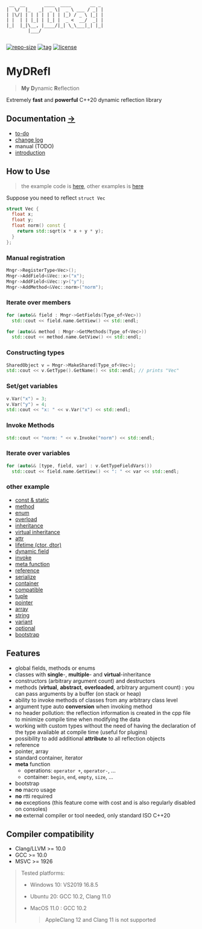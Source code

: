 ```

 __  __       ____  ____       __ _ 
|  \/  |_   _|  _ \|  _ \ ___ / _| |
| |\/| | | | | | | | |_) / _ \ |_| |
| |  | | |_| | |_| |  _ <  __/  _| |
|_|  |_|\__, |____/|_| \_\___|_| |_|
        |___/                       
                                                             

```

[![repo-size](https://img.shields.io/github/languages/code-size/shimakaze09/MyDRefl?style=flat)](https://github.com/shimakaze09/MyDRefl/archive/master.zip) [![tag](https://img.shields.io/github/v/tag/shimakaze09/MyDRefl)](https://github.com/shimakaze09/MyDRefl/tags) [![license](https://img.shields.io/github/license/shimakaze09/MyDRefl)](LICENSE)

# MyDRefl

> **My** **D**ynamic **R**eflection

Extremely **fast** and **powerful** C++20 dynamic reflection library

## Documentation [->](doc)

- [to-do](doc/todo.md)
- [change log](doc/change_log.md)
- manual (TODO)
- [introduction](doc/introduction.md)

## How to Use

> the example code is [here](src/test/00_readme/main.cpp), other examples
> is [here](https://github.com/shimakaze09/MyDRefl#other-example)

Suppose you need to reflect `struct Vec`

```c++
struct Vec {
  float x;
  float y;
  float norm() const {
    return std::sqrt(x * x + y * y);
  }
};
```

### Manual registration

```c++
Mngr->RegisterType<Vec>();
Mngr->AddField<&Vec::x>("x");
Mngr->AddField<&Vec::y>("y");
Mngr->AddMethod<&Vec::norm>("norm");
```

### Iterate over members

```c++
for (auto&& field : Mngr->GetFields(Type_of<Vec>))
  std::cout << field.name.GetView() << std::endl;

for (auto&& method : Mngr->GetMethods(Type_of<Vec>))
  std::cout << method.name.GetView() << std::endl;
```

### Constructing types

```c++
SharedObject v = Mngr->MakeShared(Type_of<Vec>);
std::cout << v.GetType().GetName() << std::endl; // prints "Vec"
```

### Set/get variables

```c++
v.Var("x") = 3;
v.Var("y") = 4;
std::cout << "x: " << v.Var("x") << std::endl;
```

### Invoke Methods

```c++
std::cout << "norm: " << v.Invoke("norm") << std::endl;
```

### Iterate over variables

```c++
for (auto&& [type, field, var] : v.GetTypeFieldVars())
  std::cout << field.name.GetView() << ": " << var << std::endl;
```

### other example

- [const & static](src/test/02_const_static/main.cpp)
- [method](src/test/03_method/main.cpp)
- [enum](src/test/04_enum/main.cpp)
- [overload](src/test/05_overload/main.cpp)
- [inheritance](src/test/06_inheritance/main.cpp)
- [virtual inheritance](src/test/07_virtual/main.cpp)
- [attr](src/test/08_attr/main.cpp)
- [lifetime (ctor, dtor)](src/test/09_lifecycle/main.cpp)
- [dynamic field](src/test/10_dynamic/main.cpp)
- [invoke](src/test/11_invoke/main.cpp)
- [meta function](src/test/12_Meta/main.cpp)
- [reference](src/test/13_ref/main.cpp)
- [serialize](src/test/15_serializer/main.cpp)
- [container](src/test/16_container/main.cpp)
- [compatible](src/test/17_compatible/main.cpp)
- [tuple](src/test/18_tuple/main.cpp)
- [pointer](src/test/19_pointer/main.cpp)
- [array](src/test/20_array/main.cpp)
- [string](src/test/21_string/main.cpp)
- [variant](src/test/22_variant/main.cpp)
- [optional](src/test/23_optional/main.cpp)
- [bootstrap](src/test/ext/00_bootstrap/main.cpp)

## Features

- global fields, methods or enums
- classes with **single**-, **multiple**- and **virtual**-inheritance
- constructors (arbitrary argument count) and destructors
- methods (**virtual**, **abstract**, **overloaded**, arbitrary argument count) : you can pass arguments by a buffer (on
  stack or heap)
- ability to invoke methods of classes from any arbitrary class level
- argument type auto **conversion** when invoking method
- no header pollution: the reflection information is created in the cpp file to minimize compile time when modifying the
  data
- working with custom types without the need of having the declaration of the type available at compile time (useful for
  plugins)
- possibility to add additional **attribute** to all reflection objects
- reference
- pointer, array
- standard container, iterator
- **meta** function
    - operations: `operator +`, `operator-`, ...
    - container: `begin`, `end`, `empty`, `size`, ...
- bootstrap
- **no** macro usage
- **no** rtti required
- **no** exceptions (this feature come with cost and is also regularly disabled on consoles)
- **no** external compiler or tool needed, only standard ISO C++20

## Compiler compatibility

- Clang/LLVM >= 10.0
- GCC >= 10.0
- MSVC >= 1926

> Tested platforms:
 >
 > - Windows 10: VS2019 16.8.5
 >
 > - Ubuntu 20: GCC 10.2, Clang 11.0
 >
 > - MacOS 11.0 : GCC 10.2
 >
 >   > AppleClang 12 and Clang 11 is not supported